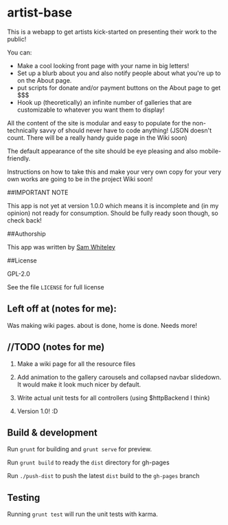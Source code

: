 # artist-base

This is a webapp to get artists kick-started on presenting their work to the
public!

You can:

- Make a cool looking front page with your name in big letters!
- Set up a blurb about you and also notify people about what you're up to on
  the About page.
- put scripts for donate and/or payment buttons on the About page to get $$$
- Hook up (theoretically) an infinite number of galleries that are
  customizable to whatever you want them to display!

All the content of the site is modular and easy to populate for the
non-technically savvy of should never have to code anything! (JSON doesn't
count. There will be a really handy guide page in the Wiki soon)

The default appearance of the site should be eye pleasing and also
mobile-friendly.

Instructions on how to take this and make your very own copy for your very own
works are going to be in the project Wiki soon!

##IMPORTANT NOTE

This app is not yet at version 1.0.0 which means it is incomplete and (in my
opinion) not ready for consumption. Should be fully ready soon though, so check
back!

##Authorship

This app was written by [Sam Whiteley](https://github.com/sqash)

##License

GPL-2.0

See the file `LICENSE` for full license

## Left off at (notes for me):

Was making wiki pages. about is done, home is done. Needs more!

## //TODO (notes for me)

1. Make a wiki page for all the resource files

2. Add animation to the gallery carousels and collapsed navbar slidedown. It
   would make it look much nicer by default.

3. Write actual unit tests for all controllers (using $httpBackend I think)

4. Version 1.0! :D

## Build & development

Run `grunt` for building and `grunt serve` for preview.

Run `grunt build` to ready the `dist` directory for gh-pages

Run `./push-dist` to push the latest `dist` build to the `gh-pages` branch

## Testing

Running `grunt test` will run the unit tests with karma.
